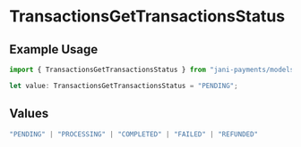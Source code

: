 # TransactionsGetTransactionsStatus

## Example Usage

```typescript
import { TransactionsGetTransactionsStatus } from "jani-payments/models/operations";

let value: TransactionsGetTransactionsStatus = "PENDING";
```

## Values

```typescript
"PENDING" | "PROCESSING" | "COMPLETED" | "FAILED" | "REFUNDED"
```